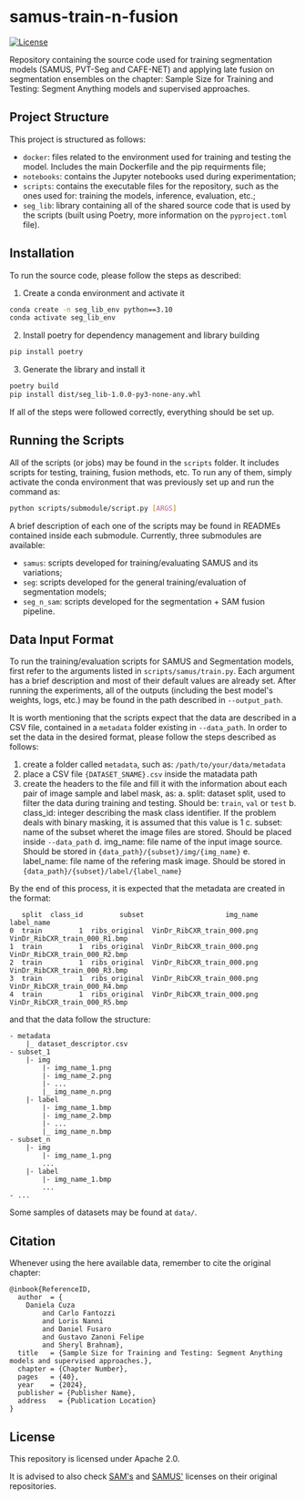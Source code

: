 # samus-train-n-fusion
[![License](https://img.shields.io/badge/License-Apache_2.0-blue.svg)](https://opensource.org/licenses/Apache-2.0)

Repository containing the source code used for training segmentation models (SAMUS, PVT-Seg and CAFE-NET) and applying late fusion on segmentation ensembles on the chapter: Sample Size for Training and Testing: Segment Anything models and supervised approaches.

## Project Structure
This project is structured as follows:
- `docker`: files related to the environment used for training and testing the model. Includes the main Dockerfile and the pip requirments file;
- `notebooks`: contains the Jupyter notebooks used during experimentation;
- `scripts`: contains the executable files for the repository, such as the ones used for: training the models, inference, evaluation, etc.;
- `seg_lib`: library containing all of the shared source code that is used by the scripts (built using Poetry, more information on the `pyproject.toml` file).

## Installation
To run the source code, please follow the steps as described:

1. Create a conda environment and activate it
```bash
conda create -n seg_lib_env python==3.10
conda activate seg_lib_env
```

2. Install poetry for dependency management and library building
```bash
pip install poetry
```

3. Generate the library and install it
```bash
poetry build
pip install dist/seg_lib-1.0.0-py3-none-any.whl
```

If all of the steps were followed correctly, everything should be set up.

## Running the Scripts
All of the scripts (or jobs) may be found in the `scripts` folder. It includes scripts for testing, training, fusion methods, etc. To run any of them, simply activate the conda environment that was previously set up and run the command as:

```bash
python scripts/submodule/script.py [ARGS]
```

A brief description of each one of the scripts may be found in READMEs contained inside each submodule. Currently, three submodules are available:
- `samus`: scripts developed for training/evaluating SAMUS and its variations;
- `seg`: scripts developed for the general training/evaluation of segmentation models;
- `seg_n_sam`: scripts developed for the segmentation + SAM fusion pipeline.

## Data Input Format
To run the training/evaluation scripts for SAMUS and Segmentation models, first refer to the arguments listed in `scripts/samus/train.py`. Each argument has a brief description and most of their default values are already set. After running the experiments, all of the outputs (including the best model's weights, logs, etc.) may be found in the path described in `--output_path`.

It is worth mentioning that the scripts expect that the data are described in a CSV file, contained in a `metadata` folder existing in `--data_path`. In order to set the data in the desired format, please follow the steps described as follows:

1. create a folder called `metadata`, such as: `/path/to/your/data/metadata`
2. place a CSV file `{DATASET_SNAME}.csv` inside the matadata path
3. create the headers to the file and fill it with the information about each pair of image sample and label mask, as:
    a. split: dataset split, used to filter the data during training and testing. Should be: `train`, `val` or `test`
    b. class_id: integer describing the mask class identifier. If the problem deals with binary masking, it is assumed that this value is 1
    c. subset: name of the subset wheret the image files are stored. Should be placed inside `--data_path`
    d. img_name: file name of the input image source. Should be stored in `{data_path}/{subset}/img/{img_name}`
    e. label_name: file name of the refering mask image. Should be stored in `{data_path}/{subset}/label/{label_name}`


By the end of this process, it is expected that the metadata are created in the format:
```
   split  class_id         subset                    img_name                     label_name
0  train         1  ribs_original  VinDr_RibCXR_train_000.png  VinDr_RibCXR_train_000_R1.bmp
1  train         1  ribs_original  VinDr_RibCXR_train_000.png  VinDr_RibCXR_train_000_R2.bmp
2  train         1  ribs_original  VinDr_RibCXR_train_000.png  VinDr_RibCXR_train_000_R3.bmp
3  train         1  ribs_original  VinDr_RibCXR_train_000.png  VinDr_RibCXR_train_000_R4.bmp
4  train         1  ribs_original  VinDr_RibCXR_train_000.png  VinDr_RibCXR_train_000_R5.bmp
```

and that the data follow the structure:
```
- metadata
    |_ dataset_descriptor.csv
- subset_1
    |- img
        |- img_name_1.png
        |- img_name_2.png
        |- ...
        |_ img_name_n.png
    |- label
        |- img_name_1.bmp
        |- img_name_2.bmp
        |- ...
        |_ img_name_n.bmp
- subset_n
    |- img
        |- img_name_1.png
        ...
    |- label
        |- img_name_1.bmp
        ...
- ...
```

Some samples of datasets may be found at `data/`.

## Citation
Whenever using the here available data, remember to cite the original chapter:
```
@inbook{ReferenceID,
  author  = {
    Daniela Cuza
        and Carlo Fantozzi
        and Loris Nanni
        and Daniel Fusaro
        and Gustavo Zanoni Felipe
        and Sheryl Brahnam},
  title   = {Sample Size for Training and Testing: Segment Anything models and supervised approaches.},
  chapter = {Chapter Number},
  pages   = {40},
  year    = {2024},
  publisher = {Publisher Name},
  address   = {Publication Location}
}
```

## License
This repository is licensed under Apache 2.0.

It is advised to also check [SAM's](https://github.com/facebookresearch/segment-anything/blob/main/LICENSE) and [SAMUS'](https://github.com/xianlin7/SAMUS/blob/main/LICENSE) licenses on their original repositories.

